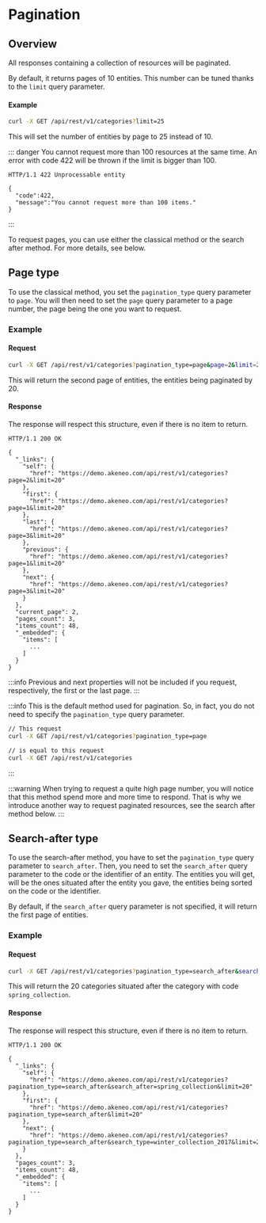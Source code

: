 # Pagination

## Overview

All responses containing a collection of resources will be paginated.

By default, it returns pages of 10 entities. This number can be tuned thanks to the `limit` query parameter.

#### Example
``` bash
curl -X GET /api/rest/v1/categories?limit=25
```

This will set the number of entities by page to 25 instead of 10.

::: danger
You cannot request more than 100 resources at the same time.
An error with code 422 will be thrown if the limit is bigger than 100.
```http
HTTP/1.1 422 Unprocessable entity

{ 
  "code":422, 
  "message":"You cannot request more than 100 items." 
}
```
:::

To request pages, you can use either the classical method or the search after method. For more details, see below.

## Page type

To use the classical method, you set the `pagination_type` query parameter to `page`. You will then need to set the `page` query parameter to a page number, the page being the one you want to request.

### Example
#### Request
``` bash
curl -X GET /api/rest/v1/categories?pagination_type=page&page=2&limit=20
```

This will return the second page of entities, the entities being paginated by 20.

#### Response
The response will respect this structure, even if there is no item to return.

```http
HTTP/1.1 200 OK

{
  "_links": {
    "self": {
      "href": "https://demo.akeneo.com/api/rest/v1/categories?page=2&limit=20"
    },
    "first": {
      "href": "https://demo.akeneo.com/api/rest/v1/categories?page=1&limit=20"
    },
    "last": {
      "href": "https://demo.akeneo.com/api/rest/v1/categories?page=3&limit=20"
    },
    "previous": {
      "href": "https://demo.akeneo.com/api/rest/v1/categories?page=1&limit=20"
    },
    "next": {
      "href": "https://demo.akeneo.com/api/rest/v1/categories?page=3&limit=20"
    }
  },
  "current_page": 2,
  "pages_count": 3,
  "items_count": 48,
  "_embedded": {
    "items": [
      ...
    ]
  }
}
```

:::info
Previous and next properties will not be included if you request, respectively, the first or the last page.
:::

:::info
This is the default method used for pagination. So, in fact, you do not need to specify the `pagination_type` query parameter.
``` bash
// This request
curl -X GET /api/rest/v1/categories?pagination_type=page

// is equal to this request
curl -X GET /api/rest/v1/categories
```
:::

:::warning
When trying to request a quite high page number, you will notice that this method spend more and more time to respond. That is why we introduce another way to request paginated resources, see the search after method below.
:::

## Search-after type
To use the search-after method, you have to set the `pagination_type` query parameter to `search_after`. Then, you need to set the `search_after` query parameter to the code or the identifier of an entity. The entities you will get, will be the ones situated after the entity you gave, the entities being sorted on the code or the identifier.

By default, if the `search_after` query parameter is not specified, it will return the first page of entities.

### Example
#### Request
``` bash
curl -X GET /api/rest/v1/categories?pagination_type=search_after&search_after=spring_collection&limit=20
```

This will return the 20 categories situated after the category with code `spring_collection`.

#### Response
The response will respect this structure, even if there is no item to return.

```http
HTTP/1.1 200 OK

{
  "_links": {
    "self": {
      "href": "https://demo.akeneo.com/api/rest/v1/categories?pagination_type=search_after&search_after=spring_collection&limit=20"
    },
    "first": {
      "href": "https://demo.akeneo.com/api/rest/v1/categories?pagination_type=search_after&limit=20"
    },
    "next": {
      "href": "https://demo.akeneo.com/api/rest/v1/categories?pagination_type=search_after&search_type=winter_collection_2017&limit=20"
    }
  },
  "pages_count": 3,
  "items_count": 48,
  "_embedded": {
    "items": [
      ...
    ]
  }
}
```